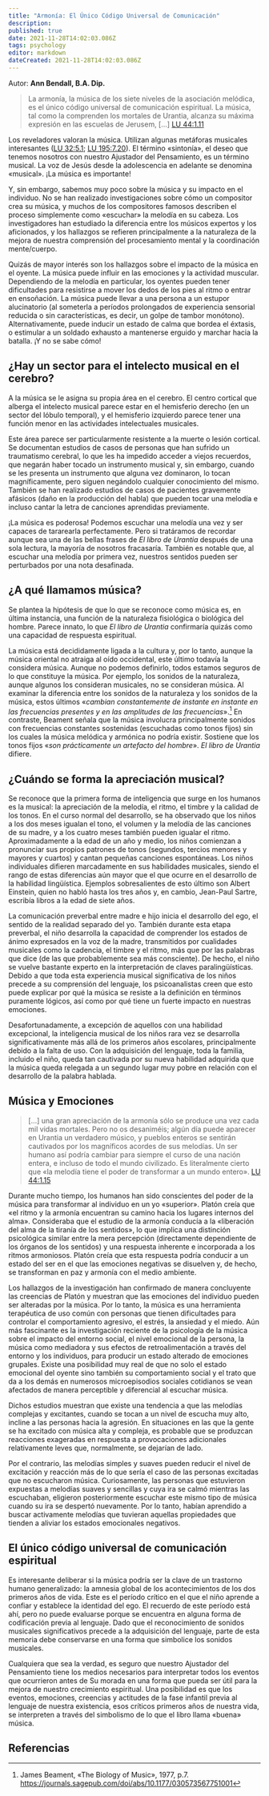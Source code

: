 ```yaml
---
title: "Armonía: El Único Código Universal de Comunicación"
description: 
published: true
date: 2021-11-28T14:02:03.086Z
tags: psychology
editor: markdown
dateCreated: 2021-11-28T14:02:03.086Z
---
```


Autor: **Ann Bendall, B.A. Dip.**

> La armonía, la música de los siete niveles de la asociación melódica, es el único código universal de comunicación espiritual. La música, tal como la comprenden los mortales de Urantia, alcanza su máxima expresión en las escuelas de Jerusem, [...] [LU 44:1.11](/es/The_Urantia_Book/44#p1_11)

Los reveladores valoran la música. Utilizan algunas metáforas musicales interesantes ([LU 32:5.1](/es/The_Urantia_Book/32#p5_1); [LU 195:7.20](/es/The_Urantia_Book/195#p7_20)). El término «sintonía», el deseo que tenemos nosotros con nuestro Ajustador del Pensamiento, es un término musical. La voz de Jesús desde la adolescencia en adelante se denomina «musical». ¡La música es importante!

Y, sin embargo, sabemos muy poco sobre la música y su impacto en el individuo. No se han realizado investigaciones sobre cómo un compositor crea su música, y muchos de los compositores famosos describen el proceso simplemente como «escuchar» la melodía en su cabeza. Los investigadores han estudiado la diferencia entre los músicos expertos y los aficionados, y los hallazgos se refieren principalmente a la naturaleza de la mejora de nuestra comprensión del procesamiento mental y la coordinación mente/cuerpo.

Quizás de mayor interés son los hallazgos sobre el impacto de la música en el oyente. La música puede influir en las emociones y la actividad muscular. Dependiendo de la melodía en particular, los oyentes pueden tener dificultades para resistirse a mover los dedos de los pies al ritmo o entrar en ensoñación. La música puede llevar a una persona a un estupor alucinatorio (al someterla a períodos prolongados de experiencia sensorial reducida o sin características, es decir, un golpe de tambor monótono). Alternativamente, puede inducir un estado de calma que bordea el éxtasis, o estimular a un soldado exhausto a mantenerse erguido y marchar hacia la batalla. ¡Y no se sabe cómo!

## ¿Hay un sector para el intelecto musical en el cerebro?

A la música se le asigna su propia área en el cerebro. El centro cortical que alberga el intelecto musical parece estar en el hemisferio derecho (en un sector del lóbulo temporal), y el hemisferio izquierdo parece tener una función menor en las actividades intelectuales musicales.

Este área parece ser particularmente resistente a la muerte o lesión cortical. Se documentan estudios de casos de personas que han sufrido un traumatismo cerebral, lo que les ha impedido acceder a viejos recuerdos, que negarán haber tocado un instrumento musical y, sin embargo, cuando se les presenta un instrumento que alguna vez dominaron, lo tocan magníficamente, pero siguen negándolo cualquier conocimiento del mismo. También se han realizado estudios de casos de pacientes gravemente afásicos (daño en la producción del habla) que pueden tocar una melodía e incluso cantar la letra de canciones aprendidas previamente.

¡La música es poderosa! Podemos escuchar una melodía una vez y ser capaces de tararearla perfectamente. Pero si tratáramos de recordar aunque sea una de las bellas frases de _El libro de Urantia_ después de una sola lectura, la mayoría de nosotros fracasaría. También es notable que, al escuchar una melodía por primera vez, nuestros sentidos pueden ser perturbados por una nota desafinada.

## ¿A qué llamamos música?

Se plantea la hipótesis de que lo que se reconoce como música es, en última instancia, una función de la naturaleza fisiológica o biológica del hombre. Parece innato, lo que _El libro de Urantia_ confirmaría quizás como una capacidad de respuesta espiritual.

La música está decididamente ligada a la cultura y, por lo tanto, aunque la música oriental no atraiga al oído occidental, este último todavía la considera música. Aunque no podemos definirlo, todos estamos seguros de lo que constituye la música. Por ejemplo, los sonidos de la naturaleza, aunque algunos los consideran musicales, no se consideran música. Al examinar la diferencia entre los sonidos de la naturaleza y los sonidos de la música, estos últimos «_cambian constantemente de instante en instante en las frecuencias presentes y en las amplitudes de las frecuencias_».[^1] En contraste, Beament señala que la música involucra principalmente sonidos con frecuencias constantes sostenidas (escuchadas como tonos fijos) sin los cuales la música melódica y armónica no podría existir. Sostiene que los tonos fijos «_son prácticamente un artefacto del hombre_». _El libro de Urantia_ difiere.

## ¿Cuándo se forma la apreciación musical?

Se reconoce que la primera forma de inteligencia que surge en los humanos es la musical: la apreciación de la melodía, el ritmo, el timbre y la calidad de los tonos. En el curso normal del desarrollo, se ha observado que los niños a los dos meses igualan el tono, el volumen y la melodía de las canciones de su madre, y a los cuatro meses también pueden igualar el ritmo. Aproximadamente a la edad de un año y medio, los niños comienzan a pronunciar sus propios patrones de tonos (segundos, tercios menores y mayores y cuartos) y cantan pequeñas canciones espontáneas. Los niños individuales difieren marcadamente en sus habilidades musicales, siendo el rango de estas diferencias aún mayor que el que ocurre en el desarrollo de la habilidad lingüística. Ejemplos sobresalientes de esto último son Albert Einstein, quien no habló hasta los tres años y, en cambio, Jean-Paul Sartre, escribía libros a la edad de siete años.

La comunicación preverbal entre madre e hijo inicia el desarrollo del ego, el sentido de la realidad separado del yo. También durante esta etapa preverbal, el niño desarrolla la capacidad de comprender los estados de ánimo expresados ​​en la voz de la madre, transmitidos por cualidades musicales como la cadencia, el timbre y el ritmo, más que por las palabras que dice (de las que probablemente sea más consciente). De hecho, el niño se vuelve bastante experto en la interpretación de claves paralingüísticas. Debido a que toda esta experiencia musical significativa de los niños precede a su comprensión del lenguaje, los psicoanalistas creen que esto puede explicar por qué la música se resiste a la definición en términos puramente lógicos, así como por qué tiene un fuerte impacto en nuestras emociones.

Desafortunadamente, a excepción de aquellos con una habilidad excepcional, la inteligencia musical de los niños rara vez se desarrolla significativamente más allá de los primeros años escolares, principalmente debido a la falta de uso. Con la adquisición del lenguaje, toda la familia, incluido el niño, queda tan cautivada por su nueva habilidad adquirida que la música queda relegada a un segundo lugar muy pobre en relación con el desarrollo de la palabra hablada.

## Música y Emociones

> [...] una gran apreciación de la armonía sólo se produce una vez cada mil vidas mortales. Pero no os desaniméis; algún día puede aparecer en Urantia un verdadero músico, y pueblos enteros se sentirán cautivados por los magníficos acordes de sus melodías. Un ser humano así podría cambiar para siempre el curso de una nación entera, e incluso de todo el mundo civilizado. Es literalmente cierto que «la melodía tiene el poder de transformar a un mundo entero». [LU 44:1.15](/es/The_Urantia_Book/44#p1_15)

Durante mucho tiempo, los humanos han sido conscientes del poder de la música para transformar al individuo en un yo «superior». Platón creía que «el ritmo y la armonía encuentran su camino hacia los lugares internos del alma». Consideraba que el estudio de la armonía conducía a la «liberación del alma de la tiranía de los sentidos», lo que implica una distinción psicológica similar entre la mera percepción (directamente dependiente de los órganos de los sentidos) y una respuesta inherente e incorporada a los ritmos armoniosos. Platón creía que esta respuesta podría conducir a un estado del ser en el que las emociones negativas se disuelven y, de hecho, se transforman en paz y armonía con el medio ambiente.

Los hallazgos de la investigación han confirmado de manera concluyente las creencias de Platón y muestran que las emociones del individuo pueden ser alteradas por la música. Por lo tanto, la música es una herramienta terapéutica de uso común con personas que tienen dificultades para controlar el comportamiento agresivo, el estrés, la ansiedad y el miedo. Aún más fascinante es la investigación reciente de la psicología de la música sobre el impacto del entorno social, el nivel emocional de la persona, la música como mediadora y sus efectos de retroalimentación a través del entorno y los individuos, para producir un estado alterado de emociones grupales. Existe una posibilidad muy real de que no solo el estado emocional del oyente sino también su comportamiento social y el trato que da a los demás en numerosos microepisodios sociales cotidianos se vean afectados de manera perceptible y diferencial al escuchar música.

Dichos estudios muestran que existe una tendencia a que las melodías complejas y excitantes, cuando se tocan a un nivel de escucha muy alto, incline a las personas hacia la agresión. En situaciones en las que la gente se ha excitado con música alta y compleja, es probable que se produzcan reacciones exageradas en respuesta a provocaciones adicionales relativamente leves que, normalmente, se dejarían de lado.

Por el contrario, las melodías simples y suaves pueden reducir el nivel de excitación y reacción más de lo que sería el caso de las personas excitadas que no escucharon música. Curiosamente, las personas que estuvieron expuestas a melodías suaves y sencillas y cuya ira se calmó mientras las escuchaban, eligieron posteriormente escuchar este mismo tipo de música cuando su ira se despertó nuevamente. Por lo tanto, habían aprendido a buscar activamente melodías que tuvieran aquellas propiedades que tienden a aliviar los estados emocionales negativos.

## El único código universal de comunicación espiritual

Es interesante deliberar si la música podría ser la clave de un trastorno humano generalizado: la amnesia global de los acontecimientos de los dos primeros años de vida. Este es el período crítico en el que el niño aprende a confiar y establece la identidad del ego. El recuerdo de este período está ahí, pero no puede evaluarse porque se encuentra en alguna forma de codificación previa al lenguaje. Dado que el reconocimiento de sonidos musicales significativos precede a la adquisición del lenguaje, parte de esta memoria debe conservarse en una forma que simbolice los sonidos musicales.

Cualquiera que sea la verdad, es seguro que nuestro Ajustador del Pensamiento tiene los medios necesarios para interpretar todos los eventos que ocurrieron antes de Su morada en una forma que pueda ser útil para la mejora de nuestro crecimiento espiritual. Una posibilidad es que los eventos, emociones, creencias y actitudes de la fase infantil previa al lenguaje de nuestra existencia, esos críticos primeros años de nuestra vida, se interpreten a través del simbolismo de lo que el libro llama «buena» música.

## Referencias

[^1]: James Beament, «The Biology of Music», 1977, p.7. https://journals.sagepub.com/doi/abs/10.1177/030573567751001

[^2]: El diccionario de música y músicos de New Grove. (Ed. S. Sadie)

[^3]: D. Deutsch. «La psicología de la música».

[^4]: A. Clarke-Stewart et al. «Psicología del Desarrollo Infantil».

[^5]: R. Radocy y J. Boyle. «Fundamentos psicológicos del comportamiento musical»